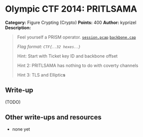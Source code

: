# Olympic CTF 2014: PRITLSAMA

**Category:** Figure Crypting (Crypto)
**Points:** 400
**Author:** kyprizel
**Description:**

> Feel yourself a PRISM operator. [`session.pcap`](session.pcap) [`backbone.cap`](backbone.pcap)
>
> _Flag format: `CTF{..32 hexes..}`_
>
> Hint: Start with Ticket key ID and backbone offset
>
> Hint 2: PRITLSAMA has nothing to do with coverty channels
>
> Hint 3: TLS and Elliptic**s**

## Write-up

(TODO)

## Other write-ups and resources

* none yet
